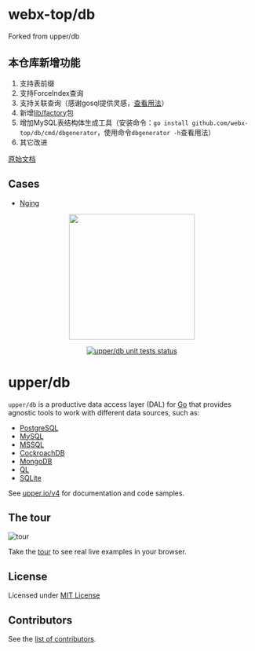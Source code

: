# webx-top/db

Forked from upper/db

## 本仓库新增功能

1. 支持表前缀
2. 支持ForceIndex查询
3. 支持关联查询（感谢gosql提供灵感，[查看用法](https://github.com/webx-top/db/blob/master/_tools/test/relation/main.go)）
4. 新增[lib/factory](https://github.com/webx-top/db/tree/master/lib/factory)包
5. 增加MySQL表结构体生成工具（安装命令：`go install github.com/webx-top/db/cmd/dbgenerator`，使用命令`dbgenerator -h`查看用法）
6. 其它改进

[原始文档](http://www.admpub.com:8080/upper-db-manual/en/)

## Cases
- [Nging](https://github.com/admpub/nging)

<p align="center">
  <img src="https://upper.io/img/gopher.svg" width="256">
</p>

<p align="center">
  <a href="https://github.com/upper/db/actions?query=workflow%3Aunit-tests"><img alt="upper/db unit tests status" src="https://github.com/upper/db/workflows/unit-tests/badge.svg"></a>
</p>

# upper/db

`upper/db` is a productive data access layer (DAL) for [Go](https://golang.org)
that provides agnostic tools to work with different data sources, such as:

* [PostgreSQL](https://upper.io/v4/adapter/postgresql)
* [MySQL](https://upper.io/v4/adapter/mysql)
* [MSSQL](https://upper.io/v4/adapter/mssql)
* [CockroachDB](https://upper.io/v4/adapter/cockroachdb)
* [MongoDB](https://upper.io/v4/adapter/mongo)
* [QL](https://upper.io/v4/adapter/ql)
* [SQLite](https://upper.io/v4/adapter/sqlite)

See [upper.io/v4](//upper.io/v4) for documentation and code samples.

## The tour

![tour](https://user-images.githubusercontent.com/385670/91495824-c6fabb00-e880-11ea-925b-a30b94474610.png)

Take the [tour](https://tour.upper.io) to see real live examples in your
browser.

## License

Licensed under [MIT License](./LICENSE)

## Contributors

See the [list of contributors](https://github.com/upper/db/graphs/contributors).
